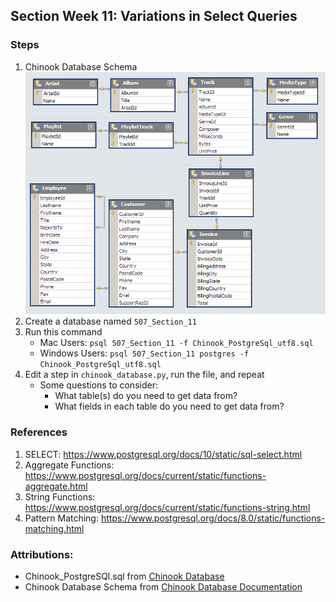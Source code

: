 ## Section Week 11: Variations in Select Queries

### Steps

1. Chinook Database Schema  
   ![](ChinookDatabaseSchema.png)
1. Create a database named `507_Section_11`
1. Run this command
    - Mac Users: `psql 507_Section_11 -f Chinook_PostgreSql_utf8.sql`
    - Windows Users: `psql 507_Section_11 postgres -f Chinook_PostgreSql_utf8.sql`
1. Edit a step in `chinook_database.py`, run the file, and repeat
    - Some questions to consider:
        - What table(s) do you need to get data from?
        - What fields in each table do you need to get data from?


### References
1. SELECT: https://www.postgresql.org/docs/10/static/sql-select.html
1. Aggregate Functions: https://www.postgresql.org/docs/current/static/functions-aggregate.html
1. String Functions: https://www.postgresql.org/docs/current/static/functions-string.html
1. Pattern Matching: https://www.postgresql.org/docs/8.0/static/functions-matching.html

### Attributions:
- Chinook_PostgreSQl.sql from [Chinook Database](https://github.com/lerocha/chinook-database)
- Chinook Database Schema from [Chinook Database Documentation](https://chinookdatabase.codeplex.com/wikipage?title=Chinook_Schema&referringTitle=Documentation)
